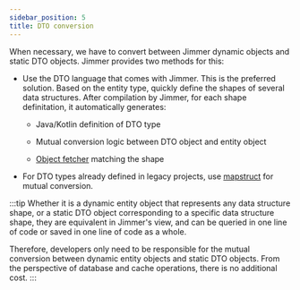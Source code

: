 ```yaml
---
sidebar_position: 5
title: DTO conversion 
---
```


When necessary, we have to convert between Jimmer dynamic objects and static DTO objects. Jimmer provides two methods for this:

-   Use the DTO language that comes with Jimmer. This is the preferred solution. Based on the entity type, quickly define the shapes of several data structures. After compilation by Jimmer, for each shape definitation, it automatically generates:
  
    -   Java/Kotlin definition of DTO type
  
    -   Mutual conversion logic between DTO object and entity object
  
    -   [Object fetcher](../../query/object-fetcher) matching the shape
  
-   For DTO types already defined in legacy projects, use [mapstruct](https://mapstruct.org/) for mutual conversion.

:::tip 
Whether it is a dynamic entity object that represents any data structure shape, or a static DTO object corresponding to a specific data structure shape, they are equivalent in Jimmer's view, and can be queried in one line of code or saved in one line of code as a whole.

Therefore, developers only need to be responsible for the mutual conversion between dynamic entity objects and static DTO objects. From the perspective of database and cache operations, there is no additional cost.
:::